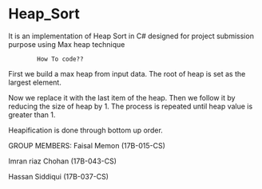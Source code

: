 # Heap_Sort
It is an implementation of Heap Sort in C# designed for project submission purpose using Max heap technique

            How To code??
First we build a max heap from input data.
The root of heap is set as the largest element.

Now we replace it with the last item of the heap.
Then we follow it by reducing the size of heap by 1.
The process is repeated until heap value is greater than 1.

Heapification is done through bottom up order.

GROUP MEMBERS:
Faisal Memon        (17B-015-CS)

Imran riaz Chohan   (17B-043-CS)

Hassan Siddiqui     (17B-037-CS)
